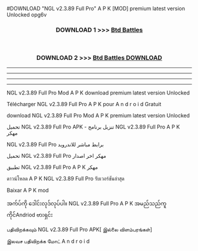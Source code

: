 #DOWNLOAD "NGL v2.3.89 Full Pro" A P K [MOD] premium latest version Unlocked opg6v 



<div align="center">

<h3>DOWNLOAD 1 >>> <a href="https://getmod1.web.app/?judule=Btd Battles">Btd Battles</a></h3><br>

<h3>DOWNLOAD 2 >>> <a href="https://getmod1.web.app/?judule=Btd Battles">Btd Battles DOWNLOAD</a></h3>

</div>


----------------------------------------------------------

----------------------------------------------------------

----------------------------------------------------------

----------------------------------------------------------


NGL v2.3.89 Full Pro Mod A P K download premium latest version Unlocked

Télécharger  NGL v2.3.89 Full Pro A P K pour A n d r o i d Gratuit

download NGL v2.3.89 Full Pro Mod A P K premium latest version Unlocked

تحميل NGL v2.3.89 Full Pro APK - تنزيل برنامج NGL v2.3.89 Full Pro A P K مهكر

NGL v2.3.89 Full Pro برابط مباشر للاندرويد

تحميل NGL v2.3.89 Full Pro مهكر اخر اصدار

تطبيق NGL v2.3.89 Full Pro A P K مهكر

ดาวน์โหลด A P K NGL v2.3.89 Full Pro รับเวอร์ชันล่าสุด

Baixar A P K mod

အက်ပ်ကို ဒေါင်းလုဒ်လုပ်ပါ။ NGL v2.3.89 Full Pro A P K အမည်သည်ကူကိုင်Andriod ဗားရှင်း

பதிவிறக்கவும் NGL v2.3.89 Full Pro APK[ இல்லை விளம்பரங்கள்] 
 
இலவச பதிவிறக்க மோட் A n d r o i d



